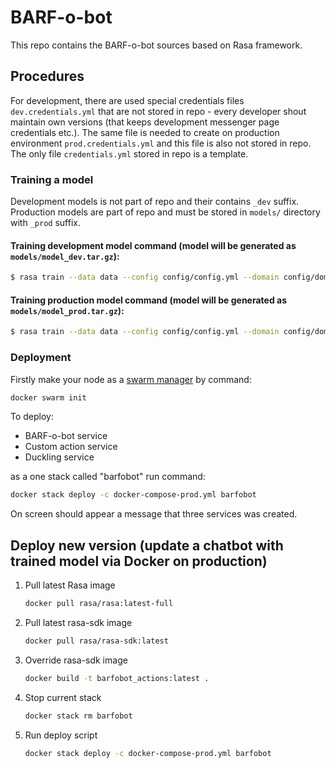 # BARF-o-bot

This repo contains the BARF-o-bot sources based on Rasa framework.


## Procedures

For development, there are used special credentials files `dev.credentials.yml` that are not stored in repo - every developer shout maintain own versions (that keeps development messenger page credentials etc.). The same file is needed to create on production environment `prod.credentials.yml` and this file is also not stored in repo. The only file `credentials.yml` stored in repo is a template.

### Training a model

Development models is not part of repo and their contains `_dev` suffix. Production models are part of repo and must be stored in `models/` directory with `_prod` suffix.

#### Training development model command (model will be generated as `models/model_dev.tar.gz`): 
```bash
$ rasa train --data data --config config/config.yml --domain config/domain.yml --out models --fixed-model-name model_dev
```

#### Training production model command (model will be generated as `models/model_prod.tar.gz`): 
```bash
$ rasa train --data data --config config/config.yml --domain config/domain.yml --out models --fixed-model-name model_prod
```

### Deployment

Firstly make your node as a [swarm manager](https://docs.docker.com/engine/swarm/) by command:
```bash
docker swarm init
```

To deploy: 
  * BARF-o-bot service 
  * Custom action service
  * Duckling service

as a one stack called "barfobot" run command:
```bash
docker stack deploy -c docker-compose-prod.yml barfobot
```
On screen should appear a message that three services was created.

## Deploy new version (update a chatbot with trained model via Docker on production)

1. Pull latest Rasa image
    ```bash
    docker pull rasa/rasa:latest-full
    ```
1. Pull latest rasa-sdk image
    ```bash
    docker pull rasa/rasa-sdk:latest
    ```
1. Override rasa-sdk image
    ```bash
    docker build -t barfobot_actions:latest .
    ```
1. Stop current stack
    ```bash
    docker stack rm barfobot
    ```
1. Run deploy script
    ```bash
    docker stack deploy -c docker-compose-prod.yml barfobot
    ```

